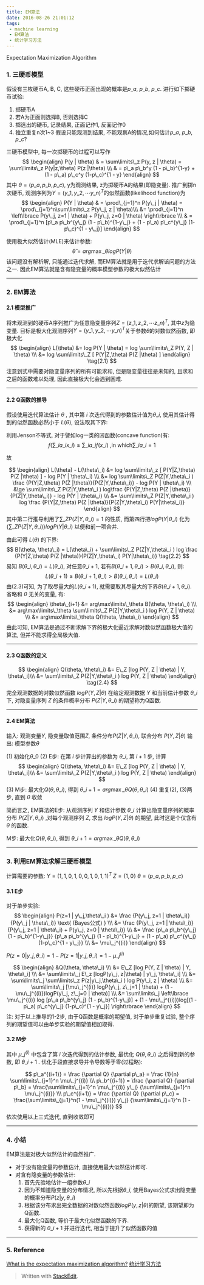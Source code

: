 ```yaml
---
title: EM算法
date: 2016-08-26 21:01:12
tags:
 - machine learning
 - EM算法
 - 统计学习方法
---
```


Expectation Maximization Algorithm

<!--more-->

### 1. 三硬币模型
假设有三枚硬币A, B, C, 这些硬币正面出现的概率是$p\_a$, $p\_b$, $p\_c$.
进行如下掷硬币试验:
 1. 掷硬币A
 2. 若A为正面则选择B, 否则选择C
 3. 掷选出的硬币, 记录结果, 正面记作1, 反面记作0
 4. 独立重复n次1~3
假设只能观测到结果, 不能观察A的情况,如何估计$p\_a$, $p\_b$, $p\_c$?

三硬币模型中, 每一次掷硬币的过程可以写作
$$
\begin{align}
P(y | \theta) & = \sum\limits\_z P(y, z | \theta) = \sum\limits\_z  P(y|z,\theta) P(z |\theta) \\\
& = p\_a p\_b^y (1 - p\_b)^{1-y} + (1 - p\_a) p\_c^y (1-p\_c)^{1 - y}
\end{align}
$$
其中 $\theta = (p\_a, p\_b, p\_c)$, y为观测结果, z为掷硬币A的结果(即隐变量).
推广到掷n次硬币, 观测序列为$Y = (y\_1, y\_2, \cdots y\_n)^T$的似然函数(likelihood function)为
$$
\begin{align}
P(Y | \theta) & = \prod\_{j=1}^n  P(y\_j | \theta) = \prod\_{j=1}^n\sum\limits\_z  P(y\_j, z | \theta)\\\
&= \prod\_{j=1}^n \left\lbrace P(y\_j, z=1 | \theta) + P(y\_j, z=0 | \theta) \right\rbrace \\\
& = \prod\_{j=1}^n [p\_a p\_b^{y\_j} (1 - p\_b)^{1-y\_j} + (1 - p\_a) p\_c^{y\_j} (1-p\_c)^{1 - y\_j}]
\end{align}
$$

使用极大似然估计(MLE)来估计参数:
$$ 
\hat \theta = arg\max\limits\_{\theta} logP(Y | \theta)
$$
该问题没有解析解, 只能通过迭代求解, 而EM算法就是用于迭代求解该问题的方法之一. 因此EM算法就是含有隐变量的概率模型参数的极大似然估计

---

### 2. EM算法
#### 2.1 模型推广
将未观测到的硬币A序列推广为任意隐变量序列$Z = (z\_1, z\_2, \cdots z\_n)^T$, 其中$z$为隐变量. 目标是极大化观测序列$Y = (y\_1, y\_2, \cdots y\_n)^T$关于参数$\theta$的对数似然函数, 即极大化
$$
\begin{align}
L(\theta) &= log  P(Y | \theta) = log \sum\limits\_Z P(Y, Z | \theta) \\\
&= log \sum\limits\_Z  [ P(Y|Z,\theta) P(Z |\theta) ]
\end{align}
\tag{2.1}
$$
注意到式中需要对隐变量序列的所有可能求和, 但是隐变量往往是未知的, 且求和之后的函数难以处理, 因此直接极大化会遇到困难.

---

#### 2.2 Q函数的推导
假设使用迭代算法估计 $\theta$ , 其中第 $i$ 次迭代得到的参数估计值为$\theta\_i$, 使用其估计得到的似然函数必然小于 $L(\theta)$, 设法取其下界:

利用Jenson不等式, 对于譬如log一类的凹函数(concave function)有:
$$
f(\sum\limits\_i a\_i x\_i) \ge \sum\limits\_i a\_i f(x\_i) 
\text{ ,in which} \sum\limits\_i a\_i = 1
$$

故

$$
\begin{align}
L(\theta) - L(\theta\_i) &= log \sum\limits\_z  [ P(Y|Z,\theta) P(Z |\theta) ] - log  P(Y | \theta\_i) \\\
&= log \sum\limits\_Z P(Z|Y,\theta\_i ) \frac {P(Y|Z,\theta) P(Z |\theta)}{P(Z|Y,\theta\_i)} - log  P(Y | \theta\_i) \\\
&\ge \sum\limits\_Z P(Z|Y,\theta\_i ) log\frac {P(Y|Z,\theta) P(Z |\theta)}{P(Z|Y,\theta\_i)} - log  P(Y | \theta\_i) \\\
&= \sum\limits\_Z P(Z|Y,\theta\_i ) log \frac {P(Y|Z,\theta) P(Z |\theta)}{P(Z|Y,\theta\_i) P(Y|\theta\_i)}
\end{align}
$$
其中第二行推导利用了$\sum\limits\_Z P(Z|Y,\theta\_i ) = 1$ 的性质, 而第四行把$log  P(Y | \theta\_i)$ 化为 $\left\lbrace \sum\limits\_Z P(Z|Y,\theta\_i )\right\rbrace log  P(Y | \theta\_i)$ 以便和前一项合并.

由此可得 $L(\theta)$ 的下界:
$$
B(\theta, \theta\_i) = L(\theta\_i) + \sum\limits\_Z P(Z|Y,\theta\_i ) log \frac {P(Y|Z,\theta) P(Z |\theta)}{P(Z|Y,\theta\_i) P(Y|\theta\_i)}
\tag{2.2}
$$
易知 $B(\theta\_i, \theta\_i) = L(\theta\_i)$, 对任意$\theta\_{i+1}$, 若有$B(\theta\_{i+1}, \theta\_i) > B(\theta\_i, \theta\_i)$, 则:
$$
L(\theta\_{i+1}) \ge B(\theta\_{i+1}, \theta\_i) > B(\theta\_i, \theta\_i) = L(\theta\_i)
\tag{2.3}
$$
由(2.3)可知, 为了取尽量大的$L(\theta\_{i+1})$, 就需要取其尽量大的下界$B(\theta\_{i+1}, \theta\_i)$. 省略和 $\theta$ 无关的变量, 有:
$$
\begin{align}
\theta\_{i+1} &= arg\max\limits\_\theta B(\theta, \theta\_i) \\\
&= arg\max\limits\_\theta \sum\limits\_Z P(Z|Y,\theta\_i ) log  P(Y, Z | \theta) \\\
&= arg\max\limits\_\theta Q(\theta, \theta\_i)
\end{align}
$$ 
由此可知, EM算法是通过不断求解下界的极大化逼近求解对数似然函数极大值的算法, 但并不能求得全局极大值.

---

#### 2.3 Q函数的定义
$$
\begin{align}
Q(\theta, \theta\_i) &= E\_Z [log  P(Y, Z | \theta) | Y, \theta\_i]\\\
&= \sum\limits\_Z P(Z|Y,\theta\_i ) log  P(Y, Z | \theta)
\end{align}
\tag{2.4}
$$
完全观测数据的对数似然函数 $log  P(Y, Z | \theta)$ 在给定观测数据 $Y$ 和当前估计参数 $\theta\_i$ 下, 对隐变量序列 $Z$ 的条件概率分布 $P(Z|Y,\theta\_i )$ 的期望称为Q函数.

---

#### 2.4 EM算法
输入: 观测变量$Y$, 隐变量取值范围$Z$, 条件分布$P(Z|Y,\theta\_i )$, 联合分布 $P(Y, Z | \theta)$
输出: 模型参数$\theta$

(1) 初始化$\theta\_0$
(2) E步: 在第 $i$ 步计算出的参数为 $\theta\_i$, 第 $i+1$ 步, 计算
$$
\begin{align}
Q(\theta, \theta\_i) &= E\_Z [log  P(Y, Z | \theta) | Y, \theta\_i]\\\
&= \sum\limits\_Z P(Z|Y,\theta\_i ) log  P(Y, Z | \theta)
\end{align}
$$
(3) M步: 最大化$Q(\theta, \theta\_i)$, 得到 $\theta\_{i+1} = arg\max\limits\_\theta Q(\theta, \theta\_i)$
(4) 重复(2), (3)两步, 直到 $\theta$ 收敛

简而言之, EM算法的E步: 从观测序列 $Y$ 和估计参数 $\theta\_i$ 计算出隐变量序列的概率分布 $P(Z|Y,\theta\_i )$ ,对每个观测序列 $Z$, 求出 $log  P(Y, Z | \theta)$ 的期望, 此时这是个仅含有 $\theta$ 的函数.

M步: 最大化$Q(\theta, \theta\_i)$, 得到 $\theta\_{i+1} = arg\max\limits\_\theta Q(\theta, \theta\_i)$

---

### 3. 利用EM算法求解三硬币模型
计算需要的参数:
$Y = (1, 1, 0, 1, 0, 0, 1, 0, 1, 1)^T$
$Z = \lbrace 1, 0 \rbrace$
$\theta = (p\_a, p\_b, p\_c)$

#### 3.1 E步
对于单步实验:
$$
\begin{align}
P(z=1 | y\_j,\theta\_i ) &= \frac {P(y\_j, z=1 | \theta\_i)} {P(y\_j | \theta\_i)} \text{ (Bayes公式) } \\\
&= \frac {P(y\_j, z=1 | \theta\_i)} {P(y\_j, z=1 | \theta\_i) + P(y\_j, z=0 | \theta\_i)} \\\
&= \frac {p\_a p\_b^{y\_j} (1 - p\_b)^{1-y\_j}} {p\_a p\_b^{y\_j} (1 - p\_b)^{1-y\_j} + (1 - p\_a) p\_c^{y\_j} (1-p\_c)^{1 - y\_j}} \\\
&= \mu\_j^{(i)}
\end{align}
$$

$P(z=0 | y\_j,\theta\_i ) = 1 - P(z=1 | y\_j,\theta\_i ) = 1 - \mu\_j^{(i)}$

$$ 
\begin{align}
&Q(\theta, \theta\_i) \\\
&= E\_Z [log  P(Y, Z | \theta) | Y, \theta\_i] \\\
&= \sum\limits\_j E\_z [logP(y\_j, z|\theta) | y\_j, \theta\_i] \\\
&= \sum\limits\_j \sum\limits\_z P(z|y\_j,\theta\_i ) log  P(y\_i, z | \theta) \\\
&=  \sum\limits\_j [\mu\_j^{(i)} logP(y\_j, z\_j=1 | \theta) + (1 - \mu\_j^{(i)})logP(y\_j, z\_j=0 | \theta)] \\\
&= \sum\limits\_j \left\lbrace \mu\_j^{(i)} log [p\_a p\_b^{y\_j} (1 - p\_b)^{1-y\_j}] + (1 - \mu\_j^{(i)})log[(1 - p\_a) p\_c^{y\_j} (1-p\_c)^{1 - y\_j}] \right\rbrace
 \end{align}
$$
注: 对于以上推导的1-2步, 由于Q函数是概率的期望值, 对于单步重复试验, 整个序列的期望值可以由单步实验的期望值相加取得.

#### 3.2 M步

其中 $\mu\_j^{(i)}$ 中包含了第 $i$ 次迭代得到的估计参数, 最优化 $Q(\theta, \theta\_i)$ 之后得到新的参数, 即 $\theta\_{i+1}$ . 优化手段直接求导并令导数等于零(过程略):

$$
p\_a^{(i+1)} = \frac {\partial Q} {\partial p\_a} = \frac {1}{n} \sum\limits\_{j=1}^n \mu\_j^{(i)} \\\
p\_b^{(i+1)} = \frac {\partial Q} {\partial p\_b} = \frac{\sum\limits\_{j=1}^n \mu\_j^{(i)} y\_j} {\sum\limits\_{j=1}^n \mu\_j^{(i)}} \\\
p\_c^{(i+1)} = \frac {\partial Q} {\partial p\_c} = \frac{\sum\limits\_{j=1}^n(1 - \mu\_j^{(i)}) y\_j} {\sum\limits\_{j=1}^n (1 - \mu\_j^{(i)})} 
$$
依次使用以上三式迭代, 直到收敛即可

---

### 4. 小结

 EM算法是对极大似然估计的自然推广. 

 -  对于没有隐变量的参数估计, 直接使用最大似然估计即可. 
 -  对含有隐变量的参数估计: 
      1. 首先先验地估计一组参数$\theta\_i$
      2. 因为不知道隐变量的分布情况, 所以先根据$\theta\_i$, 使用Bayes公式求出隐变量的概率分布$P(z|y,\theta\_i )$
      3. 根据该分布求出完全数据的对数似然函数$log  P(y, z | \theta)$的期望, 该期望即为Q函数.
      4. 最大化Q函数, 等价于最大化似然函数的下界.
      5. 获得新的 $\theta\_{i+1}$ 并进行迭代, 相当于提升了似然函数的值

---

### 5. Reference
[What is the expectation maximization algorithm?](http://ai.stanford.edu/~chuongdo/papers/em\_tutorial.pdf)
[统计学习方法](https://www.amazon.cn/%E7%BB%9F%E8%AE%A1%E5%AD%A6%E4%B9%A0%E6%96%B9%E6%B3%95-%E6%9D%8E%E8%88%AA/dp/B007TSFMTA/ref=sr\_1\_1?ie=UTF8&qid=1466746855&sr=8-1&keywords=%E7%BB%9F%E8%AE%A1%E5%AD%A6%E4%B9%A0%E6%96%B9%E6%B3%95)

> Written with [StackEdit](https://stackedit.io/).